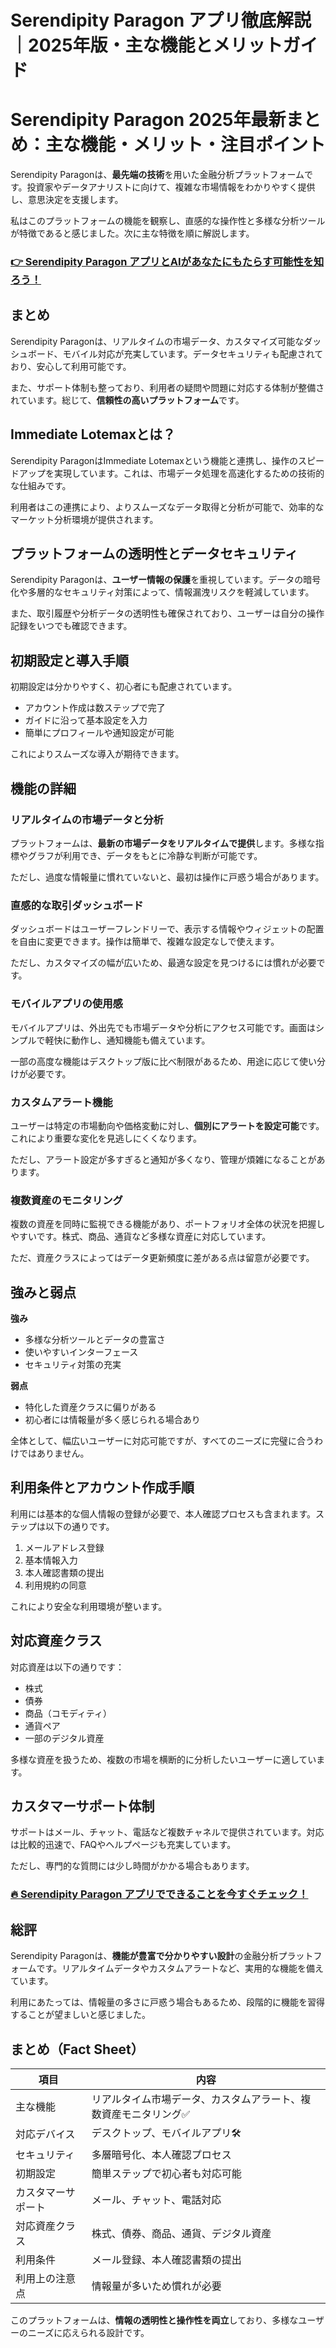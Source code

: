 # Serendipity Paragon アプリ徹底解説｜2025年版・主な機能とメリットガイド
# Serendipity Paragon 2025年最新まとめ：主な機能・メリット・注目ポイント

   
Serendipity Paragonは、**最先端の技術**を用いた金融分析プラットフォームです。投資家やデータアナリストに向けて、複雑な市場情報をわかりやすく提供し、意思決定を支援します。

私はこのプラットフォームの機能を観察し、直感的な操作性と多様な分析ツールが特徴であると感じました。次に主な特徴を順に解説します。

### [👉  Serendipity Paragon アプリとAIがあなたにもたらす可能性を知ろう！](https://tinyurl.com/326yfwfb)
## まとめ  
Serendipity Paragonは、リアルタイムの市場データ、カスタマイズ可能なダッシュボード、モバイル対応が充実しています。データセキュリティも配慮されており、安心して利用可能です。

また、サポート体制も整っており、利用者の疑問や問題に対応する体制が整備されています。総じて、**信頼性の高いプラットフォーム**です。

## Immediate Lotemaxとは？  
Serendipity ParagonはImmediate Lotemaxという機能と連携し、操作のスピードアップを実現しています。これは、市場データ処理を高速化するための技術的な仕組みです。

利用者はこの連携により、よりスムーズなデータ取得と分析が可能で、効率的なマーケット分析環境が提供されます。

## プラットフォームの透明性とデータセキュリティ  
Serendipity Paragonは、**ユーザー情報の保護**を重視しています。データの暗号化や多層的なセキュリティ対策によって、情報漏洩リスクを軽減しています。

また、取引履歴や分析データの透明性も確保されており、ユーザーは自分の操作記録をいつでも確認できます。

## 初期設定と導入手順  
初期設定は分かりやすく、初心者にも配慮されています。  
- アカウント作成は数ステップで完了  
- ガイドに沿って基本設定を入力  
- 簡単にプロフィールや通知設定が可能  

これによりスムーズな導入が期待できます。

## 機能の詳細

### リアルタイムの市場データと分析  
プラットフォームは、**最新の市場データをリアルタイムで提供**します。多様な指標やグラフが利用でき、データをもとに冷静な判断が可能です。

ただし、過度な情報量に慣れていないと、最初は操作に戸惑う場合があります。

### 直感的な取引ダッシュボード  
ダッシュボードはユーザーフレンドリーで、表示する情報やウィジェットの配置を自由に変更できます。操作は簡単で、複雑な設定なしで使えます。

ただし、カスタマイズの幅が広いため、最適な設定を見つけるには慣れが必要です。

### モバイルアプリの使用感  
モバイルアプリは、外出先でも市場データや分析にアクセス可能です。画面はシンプルで軽快に動作し、通知機能も備えています。

一部の高度な機能はデスクトップ版に比べ制限があるため、用途に応じて使い分けが必要です。

### カスタムアラート機能  
ユーザーは特定の市場動向や価格変動に対し、**個別にアラートを設定可能**です。これにより重要な変化を見逃しにくくなります。

ただし、アラート設定が多すぎると通知が多くなり、管理が煩雑になることがあります。

### 複数資産のモニタリング  
複数の資産を同時に監視できる機能があり、ポートフォリオ全体の状況を把握しやすいです。株式、商品、通貨など多様な資産に対応しています。

ただ、資産クラスによってはデータ更新頻度に差がある点は留意が必要です。

## 強みと弱点  
**強み**  
- 多様な分析ツールとデータの豊富さ  
- 使いやすいインターフェース  
- セキュリティ対策の充実  

**弱点**  
- 特化した資産クラスに偏りがある  
- 初心者には情報量が多く感じられる場合あり  

全体として、幅広いユーザーに対応可能ですが、すべてのニーズに完璧に合うわけではありません。

## 利用条件とアカウント作成手順  
利用には基本的な個人情報の登録が必要で、本人確認プロセスも含まれます。ステップは以下の通りです。  
1. メールアドレス登録  
2. 基本情報入力  
3. 本人確認書類の提出  
4. 利用規約の同意  

これにより安全な利用環境が整います。

## 対応資産クラス  
対応資産は以下の通りです：  
- 株式  
- 債券  
- 商品（コモディティ）  
- 通貨ペア  
- 一部のデジタル資産  

多様な資産を扱うため、複数の市場を横断的に分析したいユーザーに適しています。

## カスタマーサポート体制  
サポートはメール、チャット、電話など複数チャネルで提供されています。対応は比較的迅速で、FAQやヘルプページも充実しています。

ただし、専門的な質問には少し時間がかかる場合もあります。

### [🔥 Serendipity Paragon アプリでできることを今すぐチェック！](https://tinyurl.com/326yfwfb)
## 総評  
Serendipity Paragonは、**機能が豊富で分かりやすい設計**の金融分析プラットフォームです。リアルタイムデータやカスタムアラートなど、実用的な機能を備えています。

利用にあたっては、情報量の多さに戸惑う場合もあるため、段階的に機能を習得することが望ましいと感じました。

## まとめ（Fact Sheet）

| 項目                     | 内容                                        |
|--------------------------|---------------------------------------------|
| 主な機能                 | リアルタイム市場データ、カスタムアラート、複数資産モニタリング✅ |
| 対応デバイス             | デスクトップ、モバイルアプリ🛠️             |
| セキュリティ             | 多層暗号化、本人確認プロセス                  |
| 初期設定                 | 簡単ステップで初心者も対応可能                |
| カスタマーサポート       | メール、チャット、電話対応                     |
| 対応資産クラス           | 株式、債券、商品、通貨、デジタル資産          |
| 利用条件                 | メール登録、本人確認書類の提出                  |
| 利用上の注意点           | 情報量が多いため慣れが必要                      |

このプラットフォームは、**情報の透明性と操作性を両立**しており、多様なユーザーのニーズに応えられる設計です。